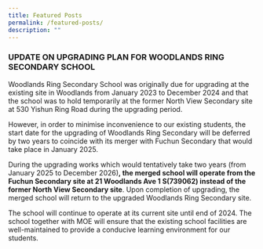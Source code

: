 ```yaml
---
title: Featured Posts
permalink: /featured-posts/
description: ""
---
```



<!-- wp:tadv/classic-paragraph -->
<h3>UPDATE ON UPGRADING PLAN FOR WOODLANDS RING SECONDARY SCHOOL</h3>
<p>Woodlands Ring Secondary School was originally due for upgrading at the existing site in Woodlands from January 2023 to December 2024 and that the school was to hold temporarily at the former North View Secondary site at 530 Yishun Ring Road during the upgrading period.</p>
<p>However, in order to minimise inconvenience to our existing students, the start date for the upgrading of Woodlands Ring Secondary will be deferred by two years to coincide with its merger with Fuchun Secondary that would take place in January 2025.</p>
<p>During the upgrading works which would tentatively take two years (from January 2025 to December 2026)<strong>, the merged school will operate from the Fuchun Secondary site at 21 Woodlands Ave 1 S(739062) instead of the former North View Secondary site</strong>. Upon completion of upgrading, the merged school will return to the upgraded Woodlands Ring Secondary site.</p>
<p>The school will continue to operate at its current site until end of 2024. The school together with MOE will ensure that the existing school facilities are well-maintained to provide a conducive learning environment for our students.</p>
<!-- /wp:tadv/classic-paragraph -->